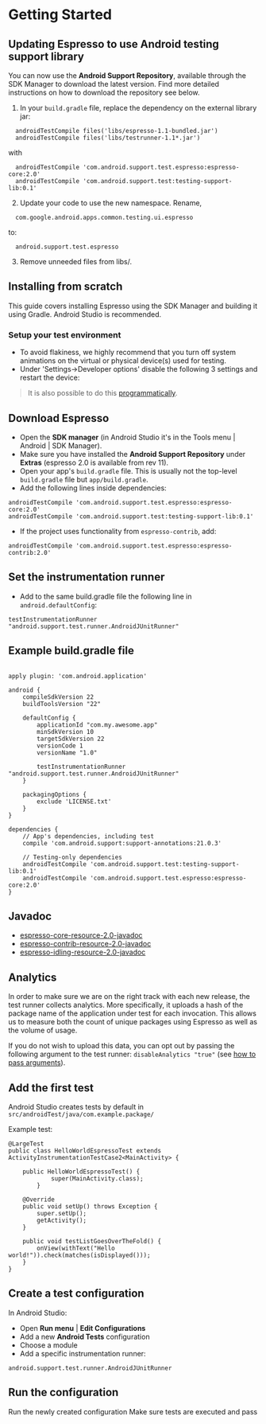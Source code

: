 # Getting Started #

## Updating Espresso to use Android testing support library ##

You can now use the **Android Support Repository**, available through the SDK Manager to download the latest version. Find more detailed instructions on how to download the repository see below.

1. In your `build.gradle` file, replace the dependency on the external library jar:
```
  androidTestCompile files('libs/espresso-1.1-bundled.jar')  
  androidTestCompile files('libs/testrunner-1.1*.jar')
```
with
```
  androidTestCompile 'com.android.support.test.espresso:espresso-core:2.0'
  androidTestCompile 'com.android.support.test:testing-support-lib:0.1'
```

2. Update your code to use the new namespace. Rename,
```
  com.google.android.apps.common.testing.ui.espresso
```

to:

```
  android.support.test.espresso
```


3. Remove unneeded files from libs/.

## Installing from scratch ##

This guide covers installing Espresso using the SDK Manager and building it using Gradle. Android Studio is recommended.

### Setup your test environment ###

  * To avoid flakiness, we highly recommend that you turn off system animations on the virtual or physical device(s) used for testing.
  * Under 'Settings->Developer options' disable the following 3 settings and restart the device:
> It is also possible to do this [programmatically](https://code.google.com/p/android-test-kit/wiki/DisablingAnimations).

## Download Espresso ##
  * Open the **SDK manager** (in Android Studio it's in the Tools menu | Android | SDK Manager).
  * Make sure you have installed the **Android Support Repository** under **Extras** (espresso 2.0 is available from rev 11).
  * Open your app's `build.gradle` file. This is usually not the top-level `build.gradle` file but `app/build.gradle`.
  * Add the following lines inside dependencies:
```
androidTestCompile 'com.android.support.test.espresso:espresso-core:2.0'
androidTestCompile 'com.android.support.test:testing-support-lib:0.1'
```
  * If the project uses functionality from `espresso-contrib`, add:
```
androidTestCompile 'com.android.support.test.espresso:espresso-contrib:2.0'
```

## Set the instrumentation runner ##
  * Add to the same build.gradle file the following line in `android.defaultConfig`:
```
testInstrumentationRunner 
"android.support.test.runner.AndroidJUnitRunner"
```

## Example build.gradle file ##
```

apply plugin: 'com.android.application'

android {
    compileSdkVersion 22
    buildToolsVersion "22"

    defaultConfig {
        applicationId "com.my.awesome.app"
        minSdkVersion 10
        targetSdkVersion 22
        versionCode 1
        versionName "1.0"

        testInstrumentationRunner "android.support.test.runner.AndroidJUnitRunner"
    }

    packagingOptions {
        exclude 'LICENSE.txt'
    }
}

dependencies {
    // App's dependencies, including test
    compile 'com.android.support:support-annotations:21.0.3'

    // Testing-only dependencies
    androidTestCompile 'com.android.support.test:testing-support-lib:0.1'
    androidTestCompile 'com.android.support.test.espresso:espresso-core:2.0'
}

```

## Javadoc ##
  * [espresso-core-resource-2.0-javadoc](https://android-test-kit.googlecode.com/git/docs/javadocs/espresso/espresso-core-2.0-javadoc/reference/index.html)
  * [espresso-contrib-resource-2.0-javadoc](https://android-test-kit.googlecode.com/git/docs/javadocs/espresso/espresso-contrib-2.0-javadoc/reference/index.html)
  * [espresso-idling-resource-2.0-javadoc](https://android-test-kit.googlecode.com/git/docs/javadocs/espresso/espresso-idling-resource-2.0-javadoc/reference/index.html)


## Analytics ##

In order to make sure we are on the right track with each new release, the test runner collects analytics. More specifically, it uploads a hash of the package name of the application under test for each invocation. This allows us to measure both the count of unique packages using Espresso as well as the volume of usage.

If you do not wish to upload this data, you can opt out by passing the following argument to the test runner: `disableAnalytics "true"` (see [how to pass arguments](http://developer.android.com/reference/android/test/InstrumentationTestRunner.html)).

## Add the first test ##

Android Studio creates tests by default in `src/androidTest/java/com.example.package/`

Example test:
```
@LargeTest
public class HelloWorldEspressoTest extends ActivityInstrumentationTestCase2<MainActivity> {

    public HelloWorldEspressoTest() {
            super(MainActivity.class);
        }

    @Override
    public void setUp() throws Exception {
        super.setUp();
        getActivity();
    }

    public void testListGoesOverTheFold() {
        onView(withText("Hello world!")).check(matches(isDisplayed()));
    }
}
```


## Create a test configuration ##
In Android Studio:
  * Open **Run menu** | **Edit Configurations**
  * Add a new **Android Tests** configuration
  * Choose a module
  * Add a specific instrumentation runner:
```
android.support.test.runner.AndroidJUnitRunner
```

## Run the configuration ##

Run the newly created configuration
Make sure tests are executed and pass